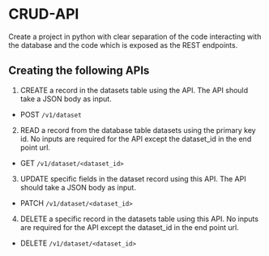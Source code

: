 # CRUD-API
Create a project in python with clear separation of the code interacting with the database and the code which is exposed as the REST endpoints.

## Creating the following APIs
1. CREATE a record in the datasets table using the API. The API should take a JSON body as input.
  + POST ```/v1/dataset```
2. READ a record from the database table datasets using the primary key id. No inputs are required for the API except the dataset_id in the end point url.
  + GET ```/v1/dataset/<dataset_id>```
3. UPDATE specific fields in the dataset record using this API. The API should take a JSON body as input.
  + PATCH ```/v1/dataset/<dataset_id>```
4. DELETE a specific record in the datasets table using this API. No inputs are required for the API except the dataset_id in the end point url.
  + DELETE ```/v1/dataset/<dataset_id>```
